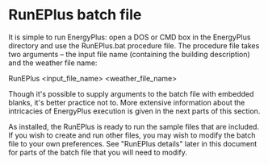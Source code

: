 # RunEPlus batch file

It is simple to run EnergyPlus: open a DOS or CMD box in the EnergyPlus directory and use the RunEPlus.bat procedure file. The procedure file takes two arguments – the input file name (containing the building description) and the weather file name:

RunEPlus \<input_file_name\> \<weather_file_name\>

Though it's possible to supply arguments to the batch file with embedded blanks, it's better practice not to. More extensive information about the intricacies of EnergyPlus execution is given in the next parts of this section.

As installed, the RunEPlus is ready to run the sample files that are included. If you wish to create and run other files, you may wish to modify the batch file to your own preferences. See "RunEPlus details" later in this document for parts of the batch file that you will need to modify.
